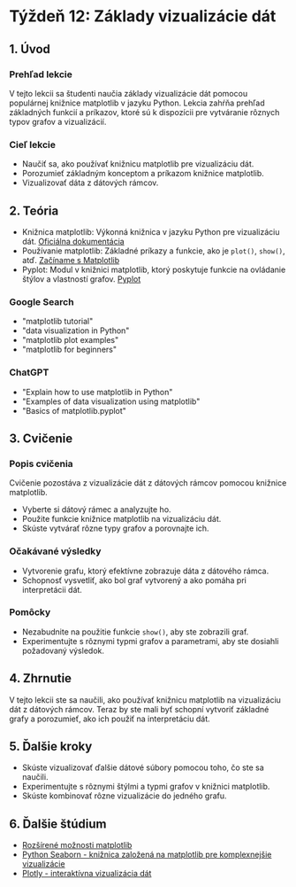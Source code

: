 # Týždeň 12: Základy vizualizácie dát

## 1. Úvod

### Prehľad lekcie

V tejto lekcii sa študenti naučia základy vizualizácie dát pomocou populárnej knižnice matplotlib v jazyku Python. Lekcia zahŕňa prehľad základných funkcií a príkazov, ktoré sú k dispozícii pre vytváranie rôznych typov grafov a vizualizácií.

### Cieľ lekcie

- Naučiť sa, ako používať knižnicu matplotlib pre vizualizáciu dát.
- Porozumieť základným konceptom a príkazom knižnice matplotlib.
- Vizualizovať dáta z dátových rámcov.

## 2. Teória

- Knižnica matplotlib: Výkonná knižnica v jazyku Python pre vizualizáciu dát. [Oficiálna dokumentácia](https://matplotlib.org/)
- Používanie matplotlib: Základné príkazy a funkcie, ako je `plot()`, `show()`, atď. [Začíname s Matplotlib](https://www.w3schools.com/python/matplotlib_getting_started.asp)
- Pyplot: Modul v knižnici matplotlib, ktorý poskytuje funkcie na ovládanie štýlov a vlastností grafov. [Pyplot](https://www.w3schools.com/python/matplotlib_pyplot.asp)

### Google Search

- "matplotlib tutorial"
- "data visualization in Python"
- "matplotlib plot examples"
- "matplotlib for beginners"

### ChatGPT

- "Explain how to use matplotlib in Python"
- "Examples of data visualization using matplotlib"
- "Basics of matplotlib.pyplot"

## 3. Cvičenie

### Popis cvičenia

Cvičenie pozostáva z vizualizácie dát z dátových rámcov pomocou knižnice matplotlib.

- Vyberte si dátový rámec a analyzujte ho.
- Použite funkcie knižnice matplotlib na vizualizáciu dát.
- Skúste vytvárať rôzne typy grafov a porovnajte ich.

### Očakávané výsledky

- Vytvorenie grafu, ktorý efektívne zobrazuje dáta z dátového rámca.
- Schopnosť vysvetliť, ako bol graf vytvorený a ako pomáha pri interpretácii dát.

### Pomôcky

- Nezabudnite na použitie funkcie `show()`, aby ste zobrazili graf.
- Experimentujte s rôznymi typmi grafov a parametrami, aby ste dosiahli požadovaný výsledok.

## 4. Zhrnutie

V tejto lekcii ste sa naučili, ako používať knižnicu matplotlib na vizualizáciu dát z dátových rámcov. Teraz by ste mali byť schopní vytvoriť základné grafy a porozumieť, ako ich použiť na interpretáciu dát.

## 5. Ďalšie kroky

- Skúste vizualizovať ďalšie dátové súbory pomocou toho, čo ste sa naučili.
- Experimentujte s rôznymi štýlmi a typmi grafov v knižnici matplotlib.
- Skúste kombinovať rôzne vizualizácie do jedného grafu.

## 6. Ďalšie štúdium

- [Rozšírené možnosti matplotlib](https://matplotlib.org/stable/tutorials/index.html)
- [Python Seaborn - knižnica založená na matplotlib pre komplexnejšie vizualizácie](https://seaborn.pydata.org/)
- [Plotly - interaktívna vizualizácia dát](https://plotly.com/python/)
